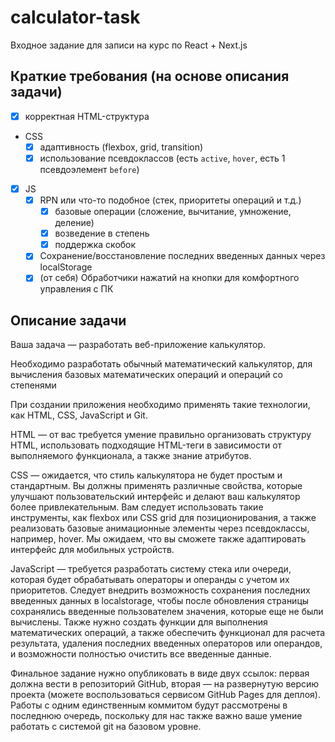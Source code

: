 # calculator-task

Входное задание для записи на курс по React + Next.js

## Краткие требования (на основе описания задачи)

- [x] корректная HTML-структура
- CSS
  - [x] адаптивность (flexbox, grid, transition)
  - [x] использование псевдоклассов (есть `active`, `hover`, есть 1 псевдоэлемент `before`)
- [x] JS
  - [x] RPN или что-то подобное (стек, приоритеты операций и т.д.)
    - [x] базовые операции (сложение, вычитание, умножение, деление)
    - [x] возведение в степень
    - [x] поддержка скобок
  - [x] Сохранение/восстановление последних введенных данных через localStorage
  - [x] (от себя) Обработчики нажатий на кнопки для комфортного управления с ПК

## Описание задачи

Ваша задача — разработать веб-приложение калькулятор.

Необходимо разработать обычный математический калькулятор, для вычисления базовых математических операций и операций со степенями

При создании приложения необходимо применять такие технологии, как HTML, CSS, JavaScript и Git.

HTML — от вас требуется умение правильно организовать структуру HTML, использовать подходящие HTML-теги в зависимости от выполняемого функционала, а также знание атрибутов.

CSS — ожидается, что стиль калькулятора не будет простым и стандартным. Вы должны применять различные свойства, которые улучшают пользовательский интерфейс и делают ваш калькулятор более привлекательным. Вам следует использовать такие инструменты, как flexbox или CSS grid для позиционирования, а также реализовать базовые анимационные элементы через псевдоклассы, например, hover. Мы ожидаем, что вы сможете также адаптировать интерфейс для мобильных устройств.

JavaScript — требуется разработать систему стека или очереди, которая будет обрабатывать операторы и операнды с учетом их приоритетов. Следует внедрить возможность сохранения последних введенных данных в localstorage, чтобы после обновления страницы сохранялись введенные пользователем значения, которые еще не были вычислены. Также нужно создать функции для выполнения математических операций, а также обеспечить функционал для расчета результата, удаления последних введенных операторов или операндов, и возможности полностью очистить все введенные данные.

Финальное задание нужно опубликовать в виде двух ссылок: первая должна вести в репозиторий GitHub, вторая — на развернутую версию проекта (можете воспользоваться сервисом GitHub Pages для деплоя). Работы с одним единственным коммитом будут рассмотрены в последнюю очередь, поскольку для нас также важно ваше умение работать с системой git на базовом уровне.
